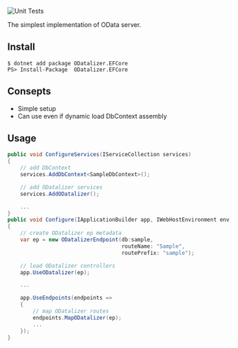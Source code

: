 ![Unit Tests](https://github.com/commerble/ODatalizer/workflows/test/badge.svg)

The simplest implementation of OData server.

## Install

    $ dotnet add package ODatalizer.EFCore
    PS> Install-Package  ODatalizer.EFCore


## Consepts

* Simple setup
* Can use even if dynamic load DbContext assembly

## Usage

```cs:Startup.cs
public void ConfigureServices(IServiceCollection services)
{
    // add DbContext
    services.AddDbContext<SampleDbContext>();

    // add ODatalizer services
    services.AddODatalizer();

    ...
}
public void Configure(IApplicationBuilder app, IWebHostEnvironment env, SampleDbContext sample)
{
    // create ODatalizer ep metadata
    var ep = new ODatalizerEndpoint(db:sample, 
                                    routeName: "Sample", 
                                    routePrefix: "sample");

    // load ODatalizer controllers
    app.UseODatalizer(ep);

    ...

    app.UseEndpoints(endpoints =>
    {
        // map ODatalizer routes
        endpoints.MapODatalizer(ep);
        ...
    });
}
```
